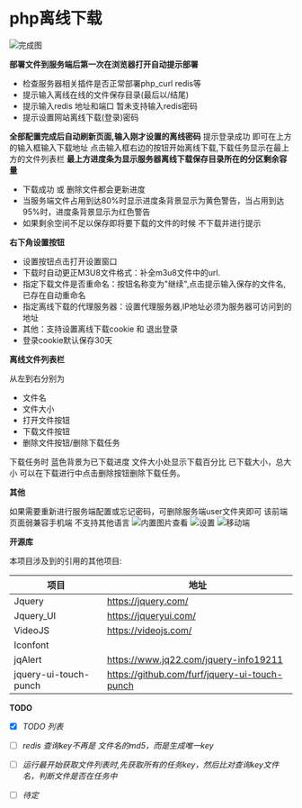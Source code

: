 ﻿# php离线下载
 
![完成图][1]

**部署文件到服务端后第一次在浏览器打开自动提示部署**

 - 检查服务器相关插件是否正常部署php_curl redis等
 - 提示输入离线在线的文件保存目录(最后以/结尾)
 - 提示输入redis 地址和端口 暂未支持输入redis密码
 - 提示设置网站离线下载(登录)密码

**全部配置完成后自动刷新页面,输入刚才设置的离线密码**
提示登录成功 即可在上方的输入框输入下载地址    点击输入框右边的按钮开始离线下载,下载任务显示在最上方的文件列表栏
**最上方进度条为显示服务器离线下载保存目录所在的分区剩余容量**

 - 下载成功 或 删除文件都会更新进度
 - 当服务端文件占用到达80%时显示进度条背景显示为黄色警告，当占用到达95%时，进度条背景显示为红色警告
 - 如果剩余空间不足以保存即将要下载的文件的时候 不下载并进行提示

**右下角设置按钮**

 - 设置按钮点击打开设置窗口
 - 下载时自动更正M3U8文件格式：补全m3u8文件中的url.
 - 指定下载文件是否重命名：按钮名称变为"继续",点击提示输入保存的文件名,已存在自动重命名
 - 指定离线下载的代理服务器：设置代理服务器,IP地址必须为服务器可访问到的地址
 - 其他：支持设置离线下载cookie 和 退出登录
 - 登录cookie默认保存30天

**离线文件列表栏**

从左到右分别为
 - 文件名 
 - 文件大小
 - 打开文件按钮
 - 下载文件按钮
 - 删除文件按钮/删除下载任务
 
下载任务时 蓝色背景为已下载进度 文件大小处显示下载百分比  已下载大小，总大小
可以在下载进行中点击删除按钮删除下载任务。


**其他**

如果需要重新进行服务端配置或忘记密码，可删除服务端user文件夹即可
该前端页面弱兼容手机端
不支持其他语言
![内置图片查看][2]
![设置][3]
![移动端][4]

**开源库**

本项目涉及到的引用的其他项目:

项目  | 地址
------------- | -------------
Jquery 			          | https://jquery.com/
Jquery_UI 		        | https://jqueryui.com/
VideoJS			          | https://videojs.com/
Iconfont		          | 
jqAlert			          | https://www.jq22.com/jquery-info19211
jquery-ui-touch-punch | https://github.com/furf/jquery-ui-touch-punch

**TODO**

- [x] *TODO 列表*
- [ ] *redis 查询key不再是 文件名的md5，而是生成唯一key*
- [ ] *运行最开始获取文件列表时,先获取所有的任务key，然后比对查询key文件名，判断文件是否在任务中*
- [ ] *待定*

  [1]: https://s.pc.qq.com/tousu/img/20210613/7018871_1623560409.jpg
  [2]: https://s.pc.qq.com/tousu/img/20210515/1364285_1621068259.jpg
  [3]: https://s.pc.qq.com/tousu/img/20210515/7459126_1621068265.jpg
  [4]: https://s.pc.qq.com/tousu/img/20210515/2859324_1621068269.jpg
